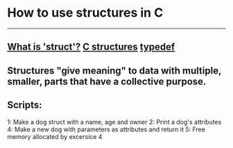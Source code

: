 # How to use structures in C
---
[What is 'struct'?](https://en.wikipedia.org/wiki/Struct_(C_programming_language))
[C structures](https://holbertonintranet.s3.amazonaws.com/uploads/misc/2021/1/6eb80c79c99f6125450a0dc11b300d46238d1a5a.pdf?X-Amz-Algorithm=AWS4-HMAC-SHA256&X-Amz-Credential=AKIARDDGGGOU5BHMTQX4%2F20221031%2Fus-east-1%2Fs3%2Faws4_request&X-Amz-Date=20221031T132445Z&X-Amz-Expires=86400&X-Amz-SignedHeaders=host&X-Amz-Signature=37619520bc69d0928b0f91946d29c884171aa72c4c176a14625ece52876a36c3)
[typedef](https://holbertonintranet.s3.amazonaws.com/uploads/misc/2021/1/c8ff3e6f7202be7fa489a584e41d005504a07c23.pdf?X-Amz-Algorithm=AWS4-HMAC-SHA256&X-Amz-Credential=AKIARDDGGGOU5BHMTQX4%2F20221031%2Fus-east-1%2Fs3%2Faws4_request&X-Amz-Date=20221031T132529Z&X-Amz-Expires=86400&X-Amz-SignedHeaders=host&X-Amz-Signature=74d0150542da445236adccdd3602b2ebc4d3a688e333069af2cd9649e00ac162)
---
## Structures "give meaning" to data with multiple, smaller, parts that have a collective purpose.

## Scripts:
1: Make a dog struct with a name, age and owner
2: Print a dog's attributes
4: Make a new dog with parameters as attributes and return it
5: Free memory allocated by excersice 4

